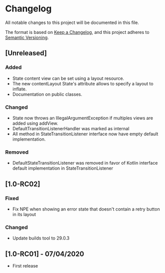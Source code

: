 # Changelog
All notable changes to this project will be documented in this file.

The format is based on [Keep a Changelog](https://keepachangelog.com/en/1.0.0/),
and this project adheres to [Semantic Versioning](https://semver.org/spec/v2.0.0.html).
## [Unreleased]
### Added
- State content view can be set using a layout resource.
- The new contentLayout State's attribute allows to specify a layout to inflate.
- Documentation on public classes.  
### Changed
- State now throws an IllegalArgumentException if multiples views are added using addView.
- DefaultTransitionListenerHandler was marked as internal
- All method in StateTransitionListener interface now have empty default implementation.
### Removed
- DefaultStateTransitionListener was removed in favor of Kotlin interface default implementation in
StateTransitionListener

## [1.0-RC02]
### Fixed
- Fix NPE when showing an error state that doesn't contain a retry button in its layout
### Changed
- Update builds tool to 29.0.3

## [1.0-RC01] - 07/04/2020
- First release
